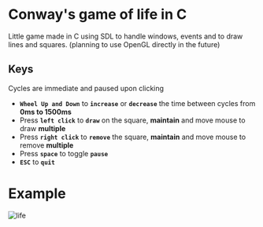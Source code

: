 # Conway's game of life in C
Little game made in C using SDL to handle windows, events and to draw lines and squares. (planning to use OpenGL directly in the future)

## **Keys**
Cycles are immediate and paused upon clicking
* **`Wheel Up and Down`** to **`increase`** or **`decrease`** the time between cycles from **0ms to 1500ms**
* Press **`left click`** to **`draw`** on the square, **maintain** and move mouse to draw **multiple**
* Press **`right click`** to **`remove`** the square, **maintain** and move mouse to remove **multiple**
* Press **`space`** to toggle **`pause`**
* **`ESC`** to **`quit`**

# Example
![life](https://github.com/ChichiMsdk/game-of-life2/assets/111235918/3aa50752-9769-4847-86af-a8da3755bbb7)
